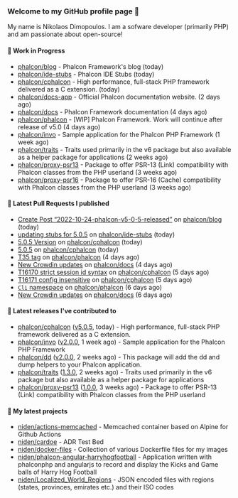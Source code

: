 ### Welcome to my GitHub profile page 👋

My name is Nikolaos Dimopoulos. I am a sofware developer (primarily PHP) and am passionate about open-source!

#### 👷 Work in Progress

- [phalcon/blog](https://github.com/phalcon/blog) - Phalcon Framework&#39;s blog (today)
- [phalcon/ide-stubs](https://github.com/phalcon/ide-stubs) - Phalcon IDE Stubs (today)
- [phalcon/cphalcon](https://github.com/phalcon/cphalcon) - High performance, full-stack PHP framework delivered as a C extension. (today)
- [phalcon/docs-app](https://github.com/phalcon/docs-app) - Official Phalcon documentation website. (2 days ago)
- [phalcon/docs](https://github.com/phalcon/docs) - Phalcon Framework documentation (4 days ago)
- [phalcon/phalcon](https://github.com/phalcon/phalcon) - [WIP] Phalcon Framework. Work will continue after release of v5.0 (4 days ago)
- [phalcon/invo](https://github.com/phalcon/invo) - Sample application for the Phalcon PHP Framework (1 week ago)
- [phalcon/traits](https://github.com/phalcon/traits) - Traits used primarily in the v6 package but also available as a helper package for applications (2 weeks ago)
- [phalcon/proxy-psr13](https://github.com/phalcon/proxy-psr13) - Package to offer PSR-13 (Link) compatibility with Phalcon classes from the PHP userland (3 weeks ago)
- [phalcon/proxy-psr16](https://github.com/phalcon/proxy-psr16) - Package to offer PSR-16 (Cache) compatibility with Phalcon classes from the PHP userland (3 weeks ago)

#### 🔨 Latest Pull Requests I published

- [Create Post “2022-10-24-phalcon-v5-0-5-released”](https://github.com/phalcon/blog/pull/516) on [phalcon/blog](https://github.com/phalcon/blog) (today)
- [updating stubs for 5.0.5](https://github.com/phalcon/ide-stubs/pull/80) on [phalcon/ide-stubs](https://github.com/phalcon/ide-stubs) (today)
- [5.0.5 Version](https://github.com/phalcon/cphalcon/pull/16182) on [phalcon/cphalcon](https://github.com/phalcon/cphalcon) (today)
- [5.0.5](https://github.com/phalcon/cphalcon/pull/16181) on [phalcon/cphalcon](https://github.com/phalcon/cphalcon) (today)
- [T35 tag](https://github.com/phalcon/phalcon/pull/290) on [phalcon/phalcon](https://github.com/phalcon/phalcon) (4 days ago)
- [New Crowdin updates](https://github.com/phalcon/docs/pull/3099) on [phalcon/docs](https://github.com/phalcon/docs) (4 days ago)
- [T16170 strict session id syntax](https://github.com/phalcon/cphalcon/pull/16173) on [phalcon/cphalcon](https://github.com/phalcon/cphalcon) (5 days ago)
- [T16171 config insensitive](https://github.com/phalcon/cphalcon/pull/16172) on [phalcon/cphalcon](https://github.com/phalcon/cphalcon) (5 days ago)
- [`Cli` namespace](https://github.com/phalcon/phalcon/pull/289) on [phalcon/phalcon](https://github.com/phalcon/phalcon) (6 days ago)
- [New Crowdin updates](https://github.com/phalcon/docs/pull/3096) on [phalcon/docs](https://github.com/phalcon/docs) (6 days ago)

#### 🔭 Latest releases I've contributed to

- [phalcon/cphalcon](https://github.com/phalcon/cphalcon) ([v5.0.5](https://github.com/phalcon/cphalcon/releases/tag/v5.0.5), today) - High performance, full-stack PHP framework delivered as a C extension.
- [phalcon/invo](https://github.com/phalcon/invo) ([v2.0.0](https://github.com/phalcon/invo/releases/tag/v2.0.0), 1 week ago) - Sample application for the Phalcon PHP Framework
- [phalcon/dd](https://github.com/phalcon/dd) ([v2.0.0](https://github.com/phalcon/dd/releases/tag/v2.0.0), 2 weeks ago) - This package will add the dd and dump helpers to your Phalcon application.
- [phalcon/traits](https://github.com/phalcon/traits) ([1.3.0](https://github.com/phalcon/traits/releases/tag/1.3.0), 2 weeks ago) - Traits used primarily in the v6 package but also available as a helper package for applications
- [phalcon/proxy-psr13](https://github.com/phalcon/proxy-psr13) ([1.0.0](https://github.com/phalcon/proxy-psr13/releases/tag/1.0.0), 3 weeks ago) - Package to offer PSR-13 (Link) compatibility with Phalcon classes from the PHP userland

#### 🌱 My latest projects

- [niden/actions-memcached](https://github.com/niden/actions-memcached) - Memcached container based on Alpine for Github Actions
- [niden/cardoe](https://github.com/niden/cardoe) - ADR Test Bed
- [niden/docker-files](https://github.com/niden/docker-files) - Collection of various Dockerfile files for my images
- [niden/phalcon-angular-harryhogfootball](https://github.com/niden/phalcon-angular-harryhogfootball) - Application written with phalconphp and angularjs to record and display the Kicks and Game balls of Harry Hog Football
- [niden/Localized_World_Regions](https://github.com/niden/Localized_World_Regions) - JSON encoded files with regions (states, provinces, emirates etc.) and their ISO codes


